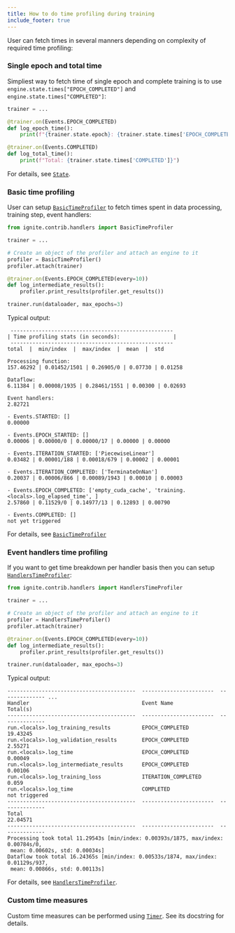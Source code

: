 ```yaml
---
title: How to do time profiling during training
include_footer: true
---
```


User can fetch times in several manners depending on complexity of
required time profiling:

### Single epoch and total time

Simpliest way to fetch time of single epoch and complete training is to
use `engine.state.times["EPOCH_COMPLETED"]` and
`engine.state.times["COMPLETED"]`:

``` python
trainer = ...

@trainer.on(Events.EPOCH_COMPLETED)
def log_epoch_time():
    print(f"{trainer.state.epoch}: {trainer.state.times['EPOCH_COMPLETED']}")

@trainer.on(Events.COMPLETED)
def log_total_time():
    print(f"Total: {trainer.state.times['COMPLETED']}")
```

For details, see [`State`]().

### Basic time profiling

User can setup [`BasicTimeProfiler`]() to fetch times spent in data processing, training step,
event handlers:

``` python
from ignite.contrib.handlers import BasicTimeProfiler

trainer = ...

# Create an object of the profiler and attach an engine to it
profiler = BasicTimeProfiler()
profiler.attach(trainer)

@trainer.on(Events.EPOCH_COMPLETED(every=10))
def log_intermediate_results():
    profiler.print_results(profiler.get_results())

trainer.run(dataloader, max_epochs=3)
```

Typical output:

```
 ----------------------------------------------------
| Time profiling stats (in seconds):                 |
 ----------------------------------------------------
total  |  min/index  |  max/index  |  mean  |  std

Processing function:
157.46292 | 0.01452/1501 | 0.26905/0 | 0.07730 | 0.01258

Dataflow:
6.11384 | 0.00008/1935 | 0.28461/1551 | 0.00300 | 0.02693

Event handlers:
2.82721

- Events.STARTED: []
0.00000

- Events.EPOCH_STARTED: []
0.00006 | 0.00000/0 | 0.00000/17 | 0.00000 | 0.00000

- Events.ITERATION_STARTED: ['PiecewiseLinear']
0.03482 | 0.00001/188 | 0.00018/679 | 0.00002 | 0.00001

- Events.ITERATION_COMPLETED: ['TerminateOnNan']
0.20037 | 0.00006/866 | 0.00089/1943 | 0.00010 | 0.00003

- Events.EPOCH_COMPLETED: ['empty_cuda_cache', 'training.<locals>.log_elapsed_time', ]
2.57860 | 0.11529/0 | 0.14977/13 | 0.12893 | 0.00790

- Events.COMPLETED: []
not yet triggered
```

For details, see [`BasicTimeProfiler`]()

### Event handlers time profiling

If you want to get time breakdown per handler basis then you can setup
[`HandlersTimeProfiler`]():

``` python
from ignite.contrib.handlers import HandlersTimeProfiler

trainer = ...

# Create an object of the profiler and attach an engine to it
profiler = HandlersTimeProfiler()
profiler.attach(trainer)

@trainer.on(Events.EPOCH_COMPLETED(every=10))
def log_intermediate_results():
    profiler.print_results(profiler.get_results())

trainer.run(dataloader, max_epochs=3)
```

Typical output:

```
-----------------------------------------  -----------------------  -------------- ...
Handler                                    Event Name                     Total(s)
-----------------------------------------  -----------------------  --------------
run.<locals>.log_training_results          EPOCH_COMPLETED                19.43245
run.<locals>.log_validation_results        EPOCH_COMPLETED                 2.55271
run.<locals>.log_time                      EPOCH_COMPLETED                 0.00049
run.<locals>.log_intermediate_results      EPOCH_COMPLETED                 0.00106
run.<locals>.log_training_loss             ITERATION_COMPLETED               0.059
run.<locals>.log_time                      COMPLETED                 not triggered
-----------------------------------------  -----------------------  --------------
Total                                                                     22.04571
-----------------------------------------  -----------------------  --------------
Processing took total 11.29543s [min/index: 0.00393s/1875, max/index: 0.00784s/0,
 mean: 0.00602s, std: 0.00034s]
Dataflow took total 16.24365s [min/index: 0.00533s/1874, max/index: 0.01129s/937,
 mean: 0.00866s, std: 0.00113s]
```


For details, see [`HandlersTimeProfiler`]().

### Custom time measures

Custom time measures can be performed using [`Timer`](). See its
docstring for details.